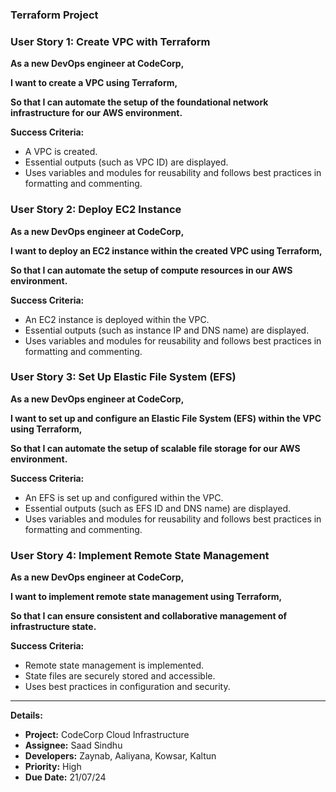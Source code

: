 ### Terraform Project 

### User Story 1: Create VPC with Terraform

**As a new DevOps engineer at CodeCorp,**

**I want to create a VPC using Terraform,**

**So that I can automate the setup of the foundational network infrastructure for our AWS environment.**

**Success Criteria:**
- A VPC is created.
- Essential outputs (such as VPC ID) are displayed.
- Uses variables and modules for reusability and follows best practices in formatting and commenting.

### User Story 2: Deploy EC2 Instance

**As a new DevOps engineer at CodeCorp,**

**I want to deploy an EC2 instance within the created VPC using Terraform,**

**So that I can automate the setup of compute resources in our AWS environment.**

**Success Criteria:**
- An EC2 instance is deployed within the VPC.
- Essential outputs (such as instance IP and DNS name) are displayed.
- Uses variables and modules for reusability and follows best practices in formatting and commenting.

### User Story 3: Set Up Elastic File System (EFS)

**As a new DevOps engineer at CodeCorp,**

**I want to set up and configure an Elastic File System (EFS) within the VPC using Terraform,**

**So that I can automate the setup of scalable file storage for our AWS environment.**

**Success Criteria:**
- An EFS is set up and configured within the VPC.
- Essential outputs (such as EFS ID and DNS name) are displayed.
- Uses variables and modules for reusability and follows best practices in formatting and commenting.

### User Story 4: Implement Remote State Management

**As a new DevOps engineer at CodeCorp,**

**I want to implement remote state management using Terraform,**

**So that I can ensure consistent and collaborative management of infrastructure state.**

**Success Criteria:**
- Remote state management is implemented.
- State files are securely stored and accessible.
- Uses best practices in configuration and security.

---

**Details:**
- **Project:** CodeCorp Cloud Infrastructure
- **Assignee:** Saad Sindhu
- **Developers:** Zaynab, Aaliyana, Kowsar, Kaltun 
- **Priority:** High
- **Due Date:** 21/07/24

